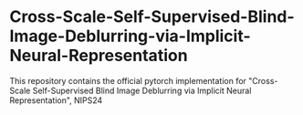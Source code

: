 # Cross-Scale-Self-Supervised-Blind-Image-Deblurring-via-Implicit-Neural-Representation

This repository contains the official pytorch implementation for "Cross-Scale Self-Supervised Blind Image Deblurring via Implicit Neural Representation", NIPS24
